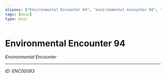 ```yaml
---
aliases: ["Environmental Encounter 94", "environmental encounter 94", "94 Encounter Environmental"]
tags: [misc]
type: misc
---
```


# Environmental Encounter 94

*Environmental Encounter*

---
*ID: ENC00093*